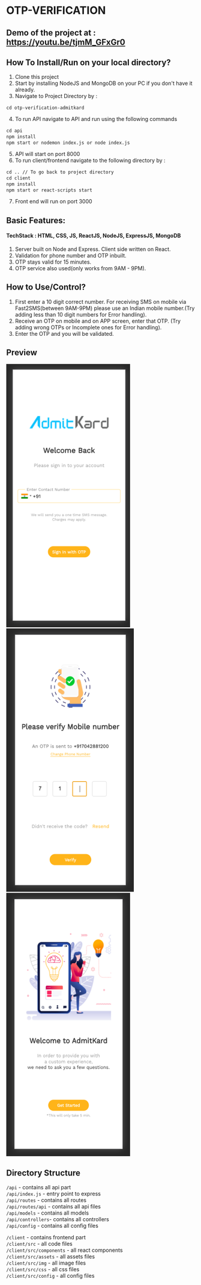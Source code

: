 # OTP-VERIFICATION

## Demo of the project at : https://youtu.be/tjmM_GFxGr0

## How To Install/Run on your local directory?

1. Clone this project
2. Start by installing NodeJS and MongoDB on your PC if you don't have it already.
3. Navigate to Project Directory by :

```
cd otp-verification-admitkard
```

4. To run API navigate to API and run using the following commands

```
cd api
npm install
npm start or nodemon index.js or node index.js
```

5. API will start on port 8000
6. To run client/frontend navigate to the following directory by :

```
cd .. // To go back to project directory
cd client
npm install
npm start or react-scripts start
```

7. Front end will run on port 3000

## Basic Features:

#### TechStack : HTML, CSS, JS, ReactJS, NodeJS, ExpressJS, MongoDB

1. Server built on Node and Express. Client side written on React.
2. Validation for phone number and OTP inbuilt.
3. OTP stays valid for 15 minutes.
4. OTP service also used(only works from 9AM - 9PM).

## How to Use/Control?

1. First enter a 10 digit correct number. For receiving SMS on mobile via Fast2SMS(between 9AM-9PM) please use an Indian mobile number.(Try adding less than 10 digit numbers for Error handling).
2. Receive an OTP on mobile and on APP screen, enter that OTP. (Try adding wrong OTPs or Incomplete ones for Error handling).
3. Enter the OTP and you will be validated.

## Preview

<img src="/github-assets/home.png" width="330px" height="700px"> <img src="/github-assets/otp.png" width="340px" height="700px"> <img src="/github-assets/success.png" width="330px" height="700px">

## Directory Structure

`/api` - contains all api part <br>
`/api/index.js` - entry point to express <br>
`/api/routes` - contains all routes <br>
`/api/routes/api` - contains all api files <br>
`/api/models` - contains all models <br>
`/api/controllers`- contains all controllers <br>
`/api/config` - contains all config files <br>

`/client` - contains frontend part <br>
`/client/src` - all code files <br>
`/client/src/components` - all react components <br>
`/client/src/assets` - all assets files <br>
`/client/src/img` - all image files <br>
`/client/src/css` - all css files <br>
`/client/src/config` - all config files <br>
